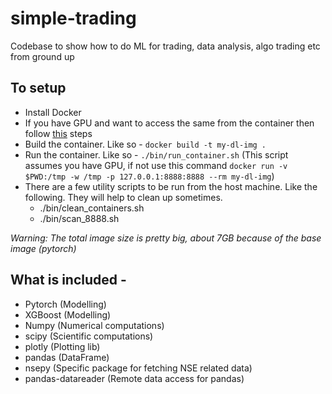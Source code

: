 # simple-trading
Codebase to show how to do ML for trading, data analysis, algo trading etc from ground up


## To setup

- Install Docker
- If you have GPU and want to access the same from the container then follow [this](https://docs.nvidia.com/datacenter/cloud-native/container-toolkit/install-guide.html) steps
- Build the container. Like so - `docker build -t my-dl-img .`
- Run the container. Like so - `./bin/run_container.sh` (This script assumes you have GPU, if not use this command `docker run -v $PWD:/tmp -w /tmp -p 127.0.0.1:8888:8888 --rm my-dl-img`)
- There are a few utility scripts to be run from the host machine. Like the following. They will help to clean up sometimes.
    - ./bin/clean_containers.sh
    - ./bin/scan_8888.sh

*Warning: The total image size is pretty big, about 7GB because of the base image (pytorch)*

## What is included - 

 - Pytorch (Modelling)
 - XGBoost (Modelling)
 - Numpy (Numerical computations)
 - scipy (Scientific computations)
 - plotly (Plotting lib)
 - pandas (DataFrame)
 - nsepy (Specific package for fetching NSE related data)
 - pandas-datareader (Remote data access for pandas) 